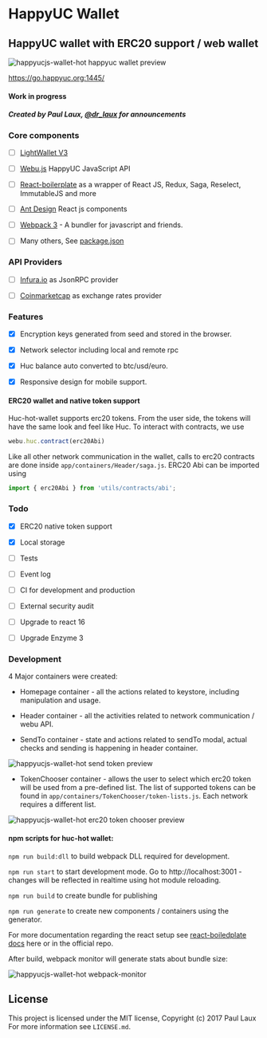 # HappyUC Wallet 

## HappyUC wallet with ERC20 support / web wallet 

![happyucjs-wallet-hot happyuc wallet preview](https://happyucjs.github.io/happyucjs-wallet-hot/docs/images/happyucjs-wallet-hot.PNG)

https://go.happyuc.org:1445/

#### Work in progress

##### Created by Paul Laux, [@dr_laux](https://twitter.com/dr_laux) for announcements

### Core components

- [ ] [LightWallet V3](https://github.com/happyucjs/happyucjs-lightwallet) 
- [ ] [Webu.js](https://github.com/happyuc-project/webu.js/) HappyUC JavaScript API
- [ ] [React-boilerplate](https://github.com/react-boilerplate/react-boilerplate) as a wrapper of React JS, Redux, Saga, Reselect, ImmutableJS and more
- [ ] [Ant Design](https://github.com/ant-design/ant-design) React js components
- [ ] [Webpack 3](https://github.com/webpack/webpack) - A bundler for javascript and friends.
- [ ] Many others, See [package.json](https://github.com/happyucjs/happyucjs-wallet-hot/blob/master/package.json)


### API Providers

- [ ] [Infura.io](https://infura.io/) as JsonRPC provider
- [ ] [Coinmarketcap](https://coinmarketcap.com/) as exchange rates provider


### Features

- [x] Encryption keys generated from seed and stored in the browser.
- [x] Network selector including local and remote rpc 
- [x] Huc balance auto converted to btc/usd/euro.
- [x] Responsive design for mobile support.


#### ERC20 wallet and native token support
Huc-hot-wallet supports erc20 tokens. From the user side, the tokens will have the same look and feel like Huc. 
To interact with contracts, we use 
```javascript
webu.huc.contract(erc20Abi)
```
Like all other network communication in the wallet, calls to erc20 contracts are done inside `app/containers/Header/saga.js`.
ERC20 Abi can be imported using 
```javascript
import { erc20Abi } from 'utils/contracts/abi';
```




### Todo

- [x] ERC20 native token support
- [x] Local storage
- [ ] Tests
- [ ] Event log
- [ ] CI for development and production
- [ ] External security audit
- [ ] Upgrade to react 16
- [ ] Upgrade Enzyme 3


### Development

4 Major containers were created:

- Homepage container - all the actions related to keystore, including manipulation and usage.

- Header container - all the activities related to network communication / webu API.

- SendTo container - state and actions related to sendTo modal, actual checks and sending is happening in header container.

![happyucjs-wallet-hot send token preview](https://happyucjs.github.io/happyucjs-wallet-hot/docs/images/happyucjs-wallet-hot-sendToken.jpg)


- TokenChooser container - allows the user to select which erc20 token will be used from a pre-defined list. The list of supported tokens can be found in `app/containers/TokenChooser/token-lists.js`. Each network requires a different list.

![happyucjs-wallet-hot erc20 token chooser preview](https://happyucjs.github.io/happyucjs-wallet-hot/docs/images/happyucjs-wallet-hot-erc20-tokenChooser.jpg)



#### npm scripts for huc-hot wallet:

`npm run build:dll` to build webpack DLL required for development.

`npm run start` to start development mode. Go to http://localhost:3001 - changes will be reflected in realtime using hot module reloading.

`npm run build` to create bundle for publishing

`npm run generate` to create new components / containers using the generator.

For more documentation regarding the react setup see [react-boiledplate docs](https://go.happyuc.org:1445/docs/react-boilerplate/) here or in the official repo.


After build, webpack monitor will generate stats about bundle size:


![happyucjs-wallet-hot webpack-monitor](https://happyucjs.github.io/happyucjs-wallet-hot/docs/images/webpack-monitor.JPG)

## License

This project is licensed under the MIT license, Copyright (c) 2017 Paul Laux For more information see `LICENSE.md`.
